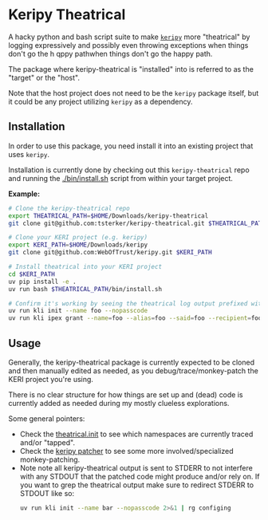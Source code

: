 # Keripy Theatrical

A hacky python and bash script suite to make [`keripy`](https://github.com/WebOfTrust/keripy) more "theatrical" by logging expressively and possibly even throwing exceptions when things don't go the h qppy pathwhen things don't go the happy path.

The package where keripy-theatrical is "installed" into is referred to as the "target" or the "host".

Note that the host project does not need to be the `keripy` package itself, but it could be any project utilizing `keripy` as a dependency.

## Installation

In order to use this package, you need install it into an existing project that uses `keripy`.

Installation is currently done by checking out this `keripy-theatrical` repo and running the [./bin/install.sh](bin/install.sh) script from within your target project.

**Example:**
```bash
# Clone the keripy-theatrical repo
export THEATRICAL_PATH=$HOME/Downloads/keripy-theatrical
git clone git@github.com:tsterker/keripy-theatrical.git $THEATRICAL_PATH

# Clone your KERI project (e.g. keripy)
export KERI_PATH=$HOME/Downloads/keripy
git clone git@github.com:WebOfTrust/keripy.git $KERI_PATH

# Install theatrical into your KERI project
cd $KERI_PATH
uv pip install -e .
uv run bash $THEATRICAL_PATH/bin/install.sh

# Confirm it's working by seeing the theatrical log output prefixed with 🎭
uv run kli init --name foo --nopasscode
uv run kli ipex grant --name=foo --alias=foo --said=foo --recipient=foo
```

## Usage

Generally, the keripy-theatrical package is currently expected to be cloned and then manually edited as needed, as you debug/trace/monkey-patch the KERI project you're using.

There is no clear structure for how things are set up and (dead) code is currently added as needed during my mostly clueless explorations.

Some general pointers:

- Check the [theatrical.init](src/keripy_theatrical/theatrical.py) to see which namespaces are currently traced and/or "tapped".
- Check the [keripy patcher](src/keripy_theatrical/patchers/keripy.py) to see some more involved/specialized monkey-patching.
- Note note all keripy-theatrical output is sent to STDERR to not interfere with any STDOUT that the patched code might produce and/or rely on. If you want to grep the theatrical output make sure to redirect STDERR to STDOUT like so:
  ```bash
  uv run kli init --name bar --nopasscode 2>&1 | rg configing
  ```
